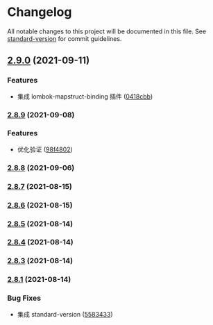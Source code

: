 # Changelog

All notable changes to this project will be documented in this file. See [standard-version](https://github.com/conventional-changelog/standard-version) for commit guidelines.

## [2.9.0](https://github.com/limaofeng/jfantasy-framework/compare/v2.8.9...v2.9.0) (2021-09-11)


### Features

* 集成 lombok-mapstruct-binding 插件 ([0418cbb](https://github.com/limaofeng/jfantasy-framework/commit/0418cbb58dfc05c3fbd7a2314879cfbe593810f8))

### [2.8.9](https://github.com/limaofeng/jfantasy-framework/compare/v2.8.8...v2.8.9) (2021-09-08)


### Features

* 优化验证 ([98f4802](https://github.com/limaofeng/jfantasy-framework/commit/98f4802502066957f6f7953c2dae5cd1f47fe9c5))

### [2.8.8](https://github.com/limaofeng/jfantasy-framework/compare/v2.8.7...v2.8.8) (2021-09-06)

### [2.8.7](https://github.com/limaofeng/jfantasy-framework/compare/v2.8.6...v2.8.7) (2021-08-15)

### [2.8.6](https://github.com/limaofeng/jfantasy-framework/compare/v2.8.5...v2.8.6) (2021-08-15)

### [2.8.5](https://github.com/limaofeng/jfantasy-framework/compare/v2.8.4...v2.8.5) (2021-08-14)

### [2.8.4](https://github.com/limaofeng/jfantasy-framework/compare/v2.8.3...v2.8.4) (2021-08-14)

### [2.8.3](https://github.com/limaofeng/jfantasy-framework/compare/v2.8.2...v2.8.3) (2021-08-14)

### [2.8.1](https://github.com/limaofeng/jfantasy-framework/compare/v2.7.2...v2.8.2) (2021-08-14)

### Bug Fixes

* 集成 standard-version ([5583433](https://github.com/limaofeng/jfantasy-framework/commit/5583433c068329f3699b7bf174bec7ae1c9df262))
